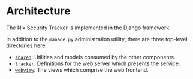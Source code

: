 # Architecture

The Nix Security Tracker is implemented in the Django framework.

In addition to the `manage.py` administration utility, there are three top-level directories here:

- [`shared`](./shared/): Utilities and models consumed by the other components.
- [`tracker`](./tracker/): Definitions for the web server which presents the service.
- [`webview`](./webview/): The views which comprise the web frontend.
